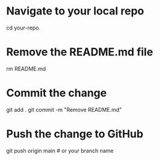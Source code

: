 # Navigate to your local repo
cd your-repo.

# Remove the README.md file
rm README.md

# Commit the change
git add .
git commit -m "Remove README.md"

# Push the change to GitHub
git push origin main  # or your branch name
